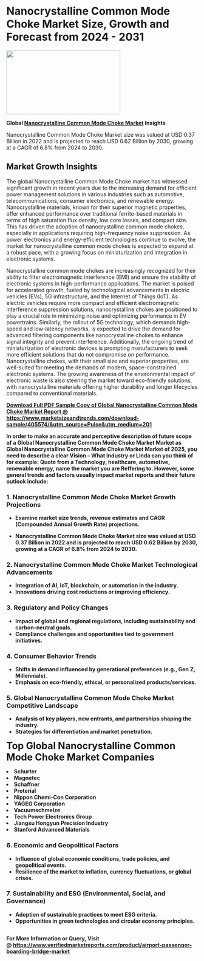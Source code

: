 <H1>Nanocrystalline Common Mode Choke Market Size, Growth and Forecast from 2024 - 2031</H1><img class="aligncenter size-medium wp-image-584254" src="https://thirdeyenews.in/wp-content/uploads/2024/09/Global-Market-Research-300x168.jpeg" alt="" width="300" height="168" /><p><strong>Global&nbsp;<a href="https://www.marketsizeandtrends.com/download-sample/405574/&amp;utm_source=Pulse&amp;utm_medium=201">Nanocrystalline Common Mode Choke Market</a> Insights</strong></p><p>Nanocrystalline Common Mode Choke Market size was valued at USD 0.37 Billion in 2022 and is projected to reach USD 0.62 Billion by 2030, growing at a CAGR of 6.8% from 2024 to 2030.</p><p><h2>Market Growth Insights</h2> <p>The global Nanocrystalline Common Mode Choke market has witnessed significant growth in recent years due to the increasing demand for efficient power management solutions in various industries such as automotive, telecommunications, consumer electronics, and renewable energy. Nanocrystalline materials, known for their superior magnetic properties, offer enhanced performance over traditional ferrite-based materials in terms of high saturation flux density, low core losses, and compact size. This has driven the adoption of nanocrystalline common mode chokes, especially in applications requiring high-frequency noise suppression. As power electronics and energy-efficient technologies continue to evolve, the market for nanocrystalline common mode chokes is expected to expand at a robust pace, with a growing focus on miniaturization and integration in electronic systems.</p> <p><strong><a href="#"></a></strong></p> <p>Nanocrystalline common mode chokes are increasingly recognized for their ability to filter electromagnetic interference (EMI) and ensure the stability of electronic systems in high-performance applications. The market is poised for accelerated growth, fueled by technological advancements in electric vehicles (EVs), 5G infrastructure, and the Internet of Things (IoT). As electric vehicles require more compact and efficient electromagnetic interference suppression solutions, nanocrystalline chokes are positioned to play a crucial role in minimizing noise and optimizing performance in EV powertrains. Similarly, the rollout of 5G technology, which demands high-speed and low-latency networks, is expected to drive the demand for advanced filtering components like nanocrystalline chokes to enhance signal integrity and prevent interference. Additionally, the ongoing trend of miniaturization of electronic devices is prompting manufacturers to seek more efficient solutions that do not compromise on performance. Nanocrystalline chokes, with their small size and superior properties, are well-suited for meeting the demands of modern, space-constrained electronic systems. The growing awareness of the environmental impact of electronic waste is also steering the market toward eco-friendly solutions, with nanocrystalline materials offering higher durability and longer lifecycles compared to conventional materials.</p> <p><strong><a href="#"></p><p><span class=""><strong>Download Full PDF Sample Copy of Global Nanocrystalline Common Mode Choke Market Report</strong> @ <a href="https://www.marketsizeandtrends.com/download-sample/405574/&amp;utm_source=Pulse&amp;utm_medium=201" target="_blank">https://www.marketsizeandtrends.com/download-sample/405574/&amp;utm_source=Pulse&amp;utm_medium=201</a></span></p><p>In order to make an accurate and perceptive description of future scope of a Global&nbsp;Nanocrystalline Common Mode Choke Market Market as Global&nbsp;Nanocrystalline Common Mode Choke Market Market of 2025, you need to describe a clear Vision &ndash; What Industry or Linda can you think of for example: Quote from a Technology, healthcare, automotive, renewable energy, name the market you are Reffering to. However, some general trends and factors usually impact market reports and their future outlook include:</p><h3>1.&nbsp;<strong>Nanocrystalline Common Mode Choke Market Growth Projections</strong></h3><ul><li>Examine market size trends, revenue estimates and CAGR (Compounded Annual Growth Rate) projections.</li><li><p>Nanocrystalline Common Mode Choke Market size was valued at USD 0.37 Billion in 2022 and is projected to reach USD 0.62 Billion by 2030, growing at a CAGR of 6.8% from 2024 to 2030.</p></li></ul><h3>2.&nbsp;<strong>Nanocrystalline Common Mode Choke Market Technological Advancements</strong></h3><ul><li>Integration of AI, IoT, blockchain, or automation in the industry.</li><li>Innovations driving cost reductions or improving efficiency.</li></ul><h3>3.&nbsp;<strong>Regulatory and Policy Changes</strong></h3><ul><li>Impact of global and regional regulations, including sustainability and carbon-neutral goals.</li><li>Compliance challenges and opportunities tied to government initiatives.</li></ul><h3>4.&nbsp;<strong>Consumer Behavior Trends</strong></h3><ul><li>Shifts in demand influenced by generational preferences (e.g., Gen Z, Millennials).</li><li>Emphasis on eco-friendly, ethical, or personalized products/services.</li></ul><h3>5.&nbsp;<strong>Global Nanocrystalline Common Mode Choke Market Competitive Landscape</strong></h3><ul><li>Analysis of key players, new entrants, and partnerships shaping the industry.</li><li>Strategies for differentiation and market penetration.</li></ul><p data-pm-slice="1 1 []"><span style="color: inherit; font-family: inherit; font-size: 25px;">Top Global Nanocrystalline Common Mode Choke Market Companies</span></p><div class="" data-test-id=""><p><li>Schurter</li><li> Magnetec</li><li> Schaffner</li><li> Proterial</li><li> Nippon Chemi-Con Corporation</li><li> YAGEO Corporation</li><li> Vacuumschmelze</li><li> Tech Power Electronics Group</li><li> Jiangsu Hongyun Precision Industry</li><li> Stanford Advanced Materials</li></p></div><h3>6.&nbsp;<strong>Economic and Geopolitical Factors</strong></h3><ul><li>Influence of global economic conditions, trade policies, and geopolitical events.</li><li>Resilience of the market to inflation, currency fluctuations, or global crises.</li></ul><h3>7.&nbsp;<strong>Sustainability and ESG (Environmental, Social, and Governance)</strong></h3><ul><li>Adoption of sustainable practices to meet ESG criteria.</li><li>Opportunities in green technologies and circular economy principles.</li></ul><h2><strong style="font-size: 14px;">For More Information or Query, Visit @&nbsp;</strong><a style="background-color: #ffffff; font-size: 14px;" href="https://www.marketsizeandtrends.com/report/nanocrystalline-common-mode-choke-market/" target="_blank">https://www.verifiedmarketreports.com/product/airport-passenger-boarding-bridge-market</a></h2>
